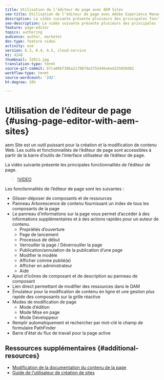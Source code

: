 ```yaml
---
title: Utilisation de l’éditeur de page avec AEM Sites
seo-title: Utilisation de l’éditeur de page avec Adobe Experience Manager Sites
description: La vidéo suivante présente plusieurs des principales fonctionnalités de l’éditeur Sites Touch-UI de Adobe Experience Manager.
seo-description: La vidéo suivante présente plusieurs des principales fonctionnalités de l’éditeur Sites Touch-UI de Adobe Experience Manager.
feature: page-editor
topics: authoring
audience: author, marketer
doc-type: feature video
activity: use
version: 6.3, 6.4, 6.5, cloud-service
kt: 4248
thumbnail: 32011.jpg
translation-type: tm+mt
source-git-commit: 67ca08bf386a217807da3755d46abed225050d02
workflow-type: tm+mt
source-wordcount: '242'
ht-degree: 10%

---
```



# Utilisation de l’éditeur de page {#using-page-editor-with-aem-sites}

aem Site est un outil puissant pour la création et la modification de contenu Web. Les outils et fonctionnalités de l’éditeur de page sont accessibles à partir de la barre d’outils de l’interface utilisateur de l’éditeur de page.

La vidéo suivante présente les principales fonctionnalités de l’éditeur de page.

>[!VIDEO](https://video.tv.adobe.com/v/32011?quality=12&learn=on)

Les fonctionnalités de l’éditeur de page sont les suivantes :

* Glisser-déposer de composants et de ressources
* Panneau Arborescence de contenu fournissant un index de tous les composants de la page
* Le panneau d’informations sur la page vous permet d’accéder à des informations supplémentaires et à des actions rapides pour un auteur de contenu.
   * Propriétés d’ouverture
   * Page de lancement
   * Processus de début
   * Verrouiller la page / Déverrouiller la page
   * Publication/annulation de la publication d’une page
   * Modifier le modèle
   * Afficher comme publié(e) 
   * Afficher en administrateur
   * Aide
* Ajout d’icônes de composant et de description au panneau de composant
* Lien direct permettant de modifier des ressources dans le DAM
* Émulateur pour la modification de contenu en ligne et une gestion plus rapide des composants sur la grille réactive
* Modes de modification de page
   * Mode d’édition
   * Mode Mise en page
   * Mode Développeur
* Remplir automatiquement et rechercher par mot-clé le champ de formulaire PathFinder
* Barre d&#39;état du flux de travail pour la page active

## Ressources supplémentaires {#additional-resources}

* [Modification de la documentation du contenu de la page](https://docs.adobe.com/content/help/fr-FR/experience-manager-65/authoring/authoring/editing-content.html)
* [Guide de l&#39;utilisateur de création de sites](https://docs.adobe.com/content/help/en/experience-manager-65/authoring/home.html)
